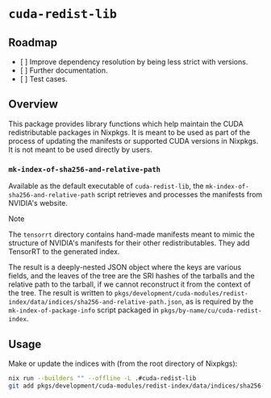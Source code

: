 # `cuda-redist-lib`

## Roadmap

- \[ \] Improve dependency resolution by being less strict with versions.
- \[ \] Further documentation.
- \[ \] Test cases.

## Overview

This package provides library functions which help maintain the CUDA redistributable packages in Nixpkgs. It is meant to be used as part of the process of updating the manifests or supported CUDA versions in Nixpkgs. It is not meant to be used directly by users.

### `mk-index-of-sha256-and-relative-path`

Available as the default executable of `cuda-redist-lib`, the `mk-index-of-sha256-and-relative-path` script retrieves and processes the manifests from NVIDIA's website. 

> [!Note]
>
> The `tensorrt` directory contains hand-made manifests meant to mimic the structure of NVIDIA's manifests for their other redistributables. They add TensorRT to the generated index.

The result is a deeply-nested JSON object where the keys are various fields, and the leaves of the tree are the SRI hashes of the tarballs and the relative path to the tarball, if we cannot reconstruct it from the context of the tree. The result is written to `pkgs/development/cuda-modules/redist-index/data/indices/sha256-and-relative-path.json`, as is required by the `mk-index-of-package-info` script packaged in `pkgs/by-name/cu/cuda-redist-index`. 

## Usage

Make or update the indices with (from the root directory of Nixpkgs):

```bash
nix run --builders "" --offline -L .#cuda-redist-lib
git add pkgs/development/cuda-modules/redist-index/data/indices/sha256-and-relative-path.json
```
